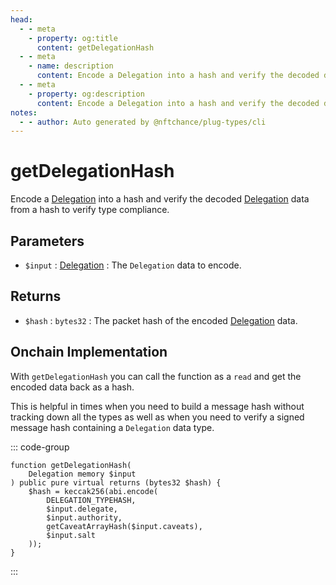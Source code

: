 ```yaml
---
head:
  - - meta
    - property: og:title
      content: getDelegationHash
  - - meta
    - name: description
      content: Encode a Delegation into a hash and verify the decoded data to verify type compliance.
  - - meta
    - property: og:description
      content: Encode a Delegation into a hash and verify the decoded data to verify type compliance.
notes:
  - - author: Auto generated by @nftchance/plug-types/cli
---
```


# getDelegationHash

Encode a [Delegation](/generated/base-types/Delegation) into a hash and verify the decoded [Delegation](/generated/base-types/Delegation) data from a hash to verify type compliance.

## Parameters

- `$input` : [Delegation](/generated/base-types/Delegation) : The `Delegation` data to encode.

## Returns

- `$hash` : `bytes32` : The packet hash of the encoded [Delegation](/generated/base-types/Delegation) data.

## Onchain Implementation

With `getDelegationHash` you can call the function as a `read` and get the encoded data back as a hash.

This is helpful in times when you need to build a message hash without tracking down all the types as well as when you need to verify a signed message hash containing a `Delegation` data type.

::: code-group

```solidity [Types.sol:getDelegationHash]
function getDelegationHash(
	Delegation memory $input
) public pure virtual returns (bytes32 $hash) {
	$hash = keccak256(abi.encode(
		DELEGATION_TYPEHASH,
		$input.delegate,
		$input.authority,
		getCaveatArrayHash($input.caveats),
		$input.salt
	));
}
```

:::
